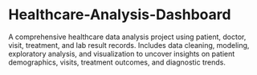 # Healthcare-Analysis-Dashboard
A comprehensive healthcare data analysis project using patient, doctor, visit, treatment, and lab result records. Includes data cleaning, modeling, exploratory analysis, and visualization to uncover insights on patient demographics, visits, treatment outcomes, and diagnostic trends.
